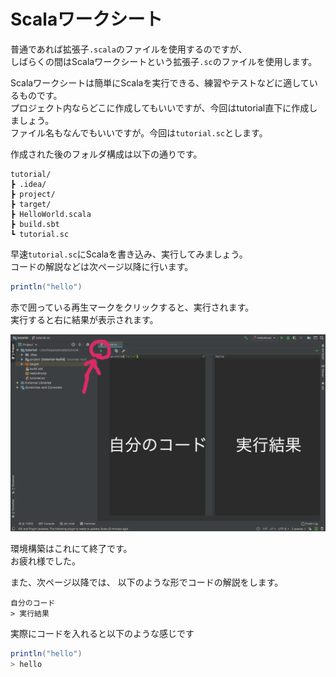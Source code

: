 # Scalaワークシート
普通であれば拡張子`.scala`のファイルを使用するのですが、  
しばらくの間はScalaワークシートという拡張子`.sc`のファイルを使用します。  

Scalaワークシートは簡単にScalaを実行できる、練習やテストなどに適しているものです。  
プロジェクト内ならどこに作成してもいいですが、今回はtutorial直下に作成しましょう。  
ファイル名もなんでもいいですが。今回は`tutorial.sc`とします。

作成された後のフォルダ構成は以下の通りです。
```
tutorial/
┣ .idea/
┣ project/
┣ target/
┣ HelloWorld.scala
┣ build.sbt
┗ tutorial.sc
```


早速`tutorial.sc`にScalaを書き込み、実行してみましょう。  
コードの解説などは次ページ以降に行います。  
```scala
println("hello")
```

赤で囲っている再生マークをクリックすると、実行されます。  
実行すると右に結果が表示されます。

![run](../img/setup/worksheet/run.png)

環境構築はこれにて終了です。  
お疲れ様でした。


また、次ページ以降では、
以下のような形でコードの解説をします。
```
自分のコード
> 実行結果
```

実際にコードを入れると以下のような感じです
```scala
println("hello")
> hello
```
